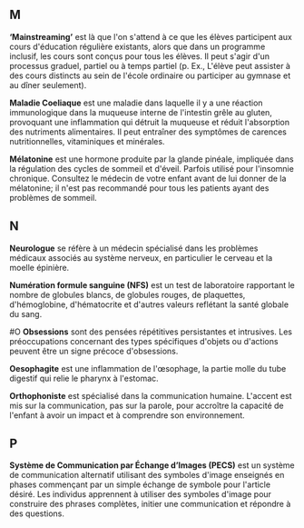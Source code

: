 ## M
**‘Mainstreaming’** est là que l'on s'attend à ce que les élèves participent aux cours d'éducation régulière existants, alors que dans un programme inclusif, les cours sont conçus pour tous les élèves. Il peut s'agir d'un processus graduel, partiel ou à temps partiel (p. Ex., L'élève peut assister à des cours distincts au sein de l'école ordinaire ou participer au gymnase et au dîner seulement).

**Maladie Coeliaque** est une maladie dans laquelle il y a une réaction immunologique dans la muqueuse interne de l'intestin grêle au gluten, provoquant une inflammation qui détruit la muqueuse et réduit l'absorption des nutriments alimentaires. Il peut entraîner des symptômes de carences nutritionnelles, vitaminiques et minérales.

**Mélatonine** est une hormone produite par la glande pinéale, impliquée dans la régulation des cycles de sommeil et d'éveil. Parfois utilisé pour l'insomnie chronique. Consultez le médecin de votre enfant avant de lui donner de la mélatonine; il n'est pas recommandé pour tous les patients ayant des problèmes de sommeil.

## N
**Neurologue** se réfère à un médecin spécialisé dans les problèmes médicaux associés au système nerveux, en particulier le cerveau et la moelle épinière.

**Numération formule sanguine (NFS)** est un test de laboratoire rapportant le nombre de globules blancs, de globules rouges, de plaquettes, d'hémoglobine, d'hématocrite et d'autres valeurs reflétant la santé globale du sang.

#O
**Obsessions** sont des pensées répétitives persistantes et intrusives. Les préoccupations concernant des types spécifiques d'objets ou d'actions peuvent être un signe précoce d'obsessions.

**Oesophagite** est une inflammation de l'œsophage, la partie molle du tube digestif qui relie le pharynx à l'estomac.

**Orthophoniste** est spécialisé dans la communication humaine. L'accent est mis sur la communication, pas sur la parole, pour accroître la capacité de l'enfant à avoir un impact et à comprendre son environnement.

## P
**Système de Communication par Échange d’Images (PECS)** est un système de communication alternatif utilisant des symboles d'image enseignés en phases commençant par un simple échange de symbole pour l'article désiré. Les individus apprennent à utiliser des symboles d'image pour construire des phrases complètes, initier une communication et répondre à des questions.
